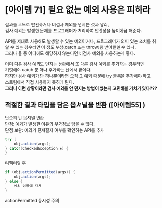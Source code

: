 
# [아이템 71] 필요 없는 예외 사용은 피하라

결과를 코드로 반환하거나 비검사 예외를 던지는 것과 달리,  
검사 예외는 발생한 문제를 프로그래머가 처리하여 안전성을 높이게끔 해준다.

API를 제대로 사용해도 발생할 수 있는 예외이거나, 프로그래머가 의미 있는 조치를 취할 수 있는 경우라면 이 정도 부담(catch 또는 throw)쯤 받아들일 수 있다.  
그러나 둘 중 어디에도 해당하지 않는다면 비검사 예외를 사용하는게 좋다.

이미 다른 검사 예외도 던지는 상황에서 또 다른 검사 예외를 추가하는 경우라면  
기껏해야 catch 문 하나 추가하는 선에서 끝이다.  
하지만 검사 예외가 단 하나뿐이라면 오직 그 예외 때문에 try 블록을 추가해야 하고  
스트림에서 직접 사용하지 못하게 된다.  
**그러니 이런 상황이라면 검사 예외를 안 던지는 방법이 없는지 고민해볼 가치가 있다???**

## 적절한 결과 타입을 담은 옵셔널을 반환 ([아이템55] )

단순히 빈 옵셔널 반환  
단점: 예외가 발생한 이유의 부가정보 담을 수 없다.  
단점 보완: 예외가 던져질지 여부를 확인하는 API를 추가

```java
try {
    obj.action(args);
} catch(CheckedException e) {
}
```

리팩터링 후
```java
if (obj.actionPermitted(args)) {
    obj.action(args);
} else {
    예외 상황에 대처
}
```

actionPermitted 동시성 주의
